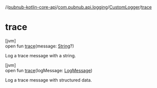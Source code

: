 //[pubnub-kotlin-core-api](../../../index.md)/[com.pubnub.api.logging](../index.md)/[CustomLogger](index.md)/[trace](trace.md)

# trace

[jvm]\
open fun [trace](trace.md)(message: [String](https://kotlinlang.org/api/core/kotlin-stdlib/kotlin/-string/index.html)?)

Log a trace message with a string.

[jvm]\
open fun [trace](trace.md)(logMessage: [LogMessage](../-log-message/index.md))

Log a trace message with structured data.
